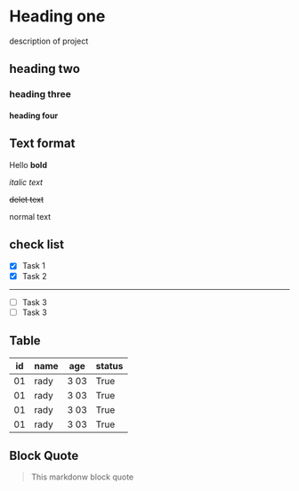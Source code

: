 # Heading one 
description of project
## heading two
### heading three
#### heading four

## Text format

Hello **bold**

*italic text*

~~delet text~~

normal text

## check list
- [x] Task 1
- [x] Task 2
---
- [ ] Task 3
- [ ] Task 3

## Table
|id |  name  |  age | status |
|---| ------ | -----|--------|
|01 |  rady  | 3 03 | True   | 
|01 |  rady  | 3 03 | True   | 
|01 |  rady  | 3 03 | True   | 
|01 |  rady  | 3 03 | True   | 

## Block Quote

> This markdonw block quote
